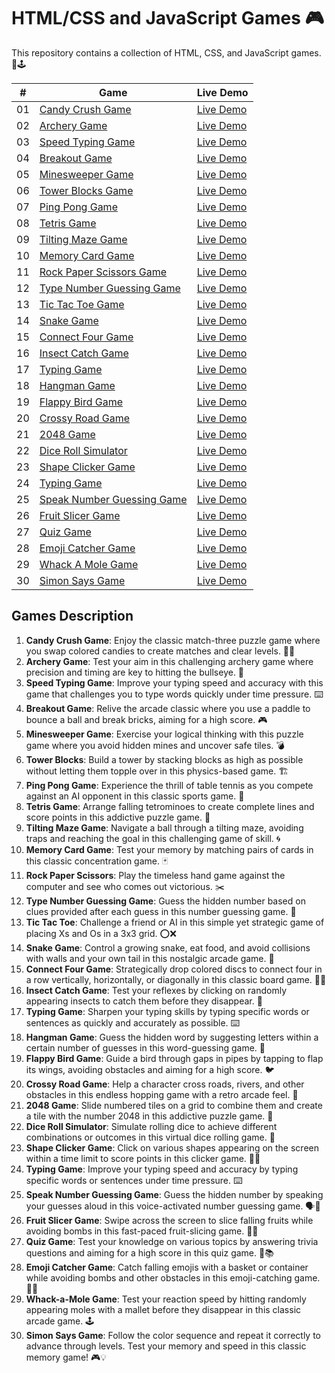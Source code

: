 # HTML/CSS and JavaScript Games 🎮

This repository contains a collection of HTML, CSS, and JavaScript games. 🎯🕹

|  #  | Game                                                                                                                           | Live Demo                                                                                           |
| :-: | ------------------------------------------------------------------------------------------------------------------------------ | --------------------------------------------------------------------------------------------------- |
| 01  | [Candy Crush Game](https://github.com/codetap-org/web-games/tree/main/01-Candy-Crush-Game)                     | [Live Demo](https://codetap-org.github.io/web-games/01-Candy-Crush-Game/)           |
| 02  | [Archery Game](https://github.com/codetap-org/web-games/tree/main/02-Archery-Game)                             | [Live Demo](https://codetap-org.github.io/web-games/02-Archery-Game/)               |
| 03  | [Speed Typing Game](https://github.com/codetap-org/web-games/tree/main/03-Speed-Typing-Game)                   | [Live Demo](https://codetap-org.github.io/web-games/03-Speed-Typing-Game/)          |
| 04  | [Breakout Game](https://github.com/codetap-org/web-games/tree/main/04-Breakout-Game)                           | [Live Demo](https://codetap-org.github.io/web-games/04-Breakout-Game/)              |
| 05  | [Minesweeper Game](https://github.com/codetap-org/web-games/tree/main/05-Minesweeper-Game)                     | [Live Demo](https://codetap-org.github.io/web-games/05-Minesweeper-Game/)           |
| 06  | [Tower Blocks Game](https://github.com/codetap-org/web-games/tree/main/06-Tower-Blocks)                        | [Live Demo](https://codetap-org.github.io/web-games/06-Tower-Blocks/)               |
| 07  | [Ping Pong Game](https://github.com/codetap-org/web-games/tree/main/07-Ping-Pong-Game)                         | [Live Demo](https://codetap-org.github.io/web-games/07-Ping-Pong-Game/)             |
| 08  | [Tetris Game](https://github.com/codetap-org/web-games/tree/main/08-Tetris-Game)                               | [Live Demo](https://codetap-org.github.io/web-games/08-Tetris-Game/)                |
| 09  | [Tilting Maze Game](https://github.com/codetap-org/web-games/tree/main/09-Tilting-Maze-Game)                   | [Live Demo](https://codetap-org.github.io/web-games/09-Tilting-Maze-Game/)          |
| 10  | [Memory Card Game](https://github.com/codetap-org/web-games/tree/main/10-Memory-Card-Game)                     | [Live Demo](https://codetap-org.github.io/web-games/10-Memory-Card-Game/)           |
| 11  | [Rock Paper Scissors Game](https://github.com/codetap-org/web-games/tree/main/11-Rock-Paper-Scissors)          | [Live Demo](https://codetap-org.github.io/web-games/11-Rock-Paper-Scissors/)        |
| 12  | [Type Number Guessing Game](https://github.com/codetap-org/web-games/tree/main/12-Type-Number-Guessing-Game)   | [Live Demo](https://codetap-org.github.io/web-games/12-Type-Number-Guessing-Game/)  |
| 13  | [Tic Tac Toe Game](https://github.com/codetap-org/web-games/tree/main/13-Tic-Tac-Toe)                          | [Live Demo](https://codetap-org.github.io/web-games/13-Tic-Tac-Toe/)                |
| 14  | [Snake Game](https://github.com/codetap-org/web-games/tree/main/14-Snake-Game)                                 | [Live Demo](https://codetap-org.github.io/web-games/14-Snake-Game/)                 |
| 15  | [Connect Four Game](https://github.com/codetap-org/web-games/tree/main/15-Connect-Four-Game)                   | [Live Demo](https://codetap-org.github.io/web-games/15-Connect-Four-Game/)          |
| 16  | [Insect Catch Game](https://github.com/codetap-org/web-games/tree/main/16-Insect-Catch-Game)                   | [Live Demo](https://codetap-org.github.io/web-games/16-Insect-Catch-Game/)          |
| 17  | [Typing Game](https://github.com/codetap-org/web-games/tree/main/17-Typing-Game)                               | [Live Demo](https://codetap-org.github.io/web-games/17-Typing-Game/)                |
| 18  | [Hangman Game](https://github.com/codetap-org/web-games/tree/main/18-Hangman-Game)                             | [Live Demo](https://codetap-org.github.io/web-games/18-Hangman-Game/)               |
| 19  | [Flappy Bird Game](https://github.com/codetap-org/web-games/tree/main/19-Flappy-Bird-Game)                     | [Live Demo](https://codetap-org.github.io/web-games/19-Flappy-Bird-Game/)           |
| 20  | [Crossy Road Game](https://github.com/codetap-org/web-games/tree/main/20-Crossy-Road-Game)                     | [Live Demo](https://codetap-org.github.io/web-games/20-Crossy-Road-Game/)           |
| 21  | [2048 Game](https://github.com/codetap-org/web-games/tree/main/21-2048-Game)                                   | [Live Demo](https://codetap-org.github.io/web-games/21-2048-Game/)                  |
| 22  | [Dice Roll Simulator](https://github.com/codetap-org/web-games/tree/main/22-Dice-Roll-Simulator)               | [Live Demo](https://codetap-org.github.io/web-games/22-Dice-Roll-Simulator/)        |
| 23  | [Shape Clicker Game](https://github.com/codetap-org/web-games/tree/main/23-Shape-Clicker-Game)                 | [Live Demo](https://codetap-org.github.io/web-games/23-Shape-Clicker-Game/)         |
| 24  | [Typing Game](https://github.com/codetap-org/web-games/tree/main/24-Typing-Game)                               | [Live Demo](https://codetap-org.github.io/web-games/24-Typing-Game/)                |
| 25  | [Speak Number Guessing Game](https://github.com/codetap-org/web-games/tree/main/25-Speak-Number-Guessing-Game) | [Live Demo](https://codetap-org.github.io/web-games/25-Speak-Number-Guessing-Game/) |
| 26  | [Fruit Slicer Game](https://github.com/codetap-org/web-games/tree/main/26-Fruit-Slicer-Game)                   | [Live Demo](https://codetap-org.github.io/web-games/26-Fruit-Slicer-Game/)          |
| 27  | [Quiz Game](https://github.com/codetap-org/web-games/tree/main/27-Quiz-Game)                                   | [Live Demo](https://codetap-org.github.io/web-games/27-Quiz-Game/)                  |
| 28  | [Emoji Catcher Game](https://github.com/codetap-org/web-games/tree/main/28-Emoji-Catcher-Game)                 | [Live Demo](https://codetap-org.github.io/web-games/28-Emoji-Catcher-Game/)         |
| 29  | [Whack A Mole Game](https://github.com/codetap-org/web-games/tree/main/29-Whack-A-Mole-Game)                   | [Live Demo](https://codetap-org.github.io/web-games/29-Whack-A-Mole-Game/)          |
| 30  | [Simon Says Game](https://github.com/codetap-org/web-games/tree/main/30-Simon-Says-Game)                       | [Live Demo](https://codetap-org.github.io/web-games/30-Simon-Says-Game/)            |

## Games Description

1. **Candy Crush Game**: Enjoy the classic match-three puzzle game where you swap colored candies to create matches and clear levels. 🍬🍭
2. **Archery Game**: Test your aim in this challenging archery game where precision and timing are key to hitting the bullseye. 🏹
3. **Speed Typing Game**: Improve your typing speed and accuracy with this game that challenges you to type words quickly under time pressure. ⌨️
4. **Breakout Game**: Relive the arcade classic where you use a paddle to bounce a ball and break bricks, aiming for a high score. 🎮
5. **Minesweeper Game**: Exercise your logical thinking with this puzzle game where you avoid hidden mines and uncover safe tiles. 💣
6. **Tower Blocks**: Build a tower by stacking blocks as high as possible without letting them topple over in this physics-based game. 🏗️
7. **Ping Pong Game**: Experience the thrill of table tennis as you compete against an AI opponent in this classic sports game. 🏓
8. **Tetris Game**: Arrange falling tetrominoes to create complete lines and score points in this addictive puzzle game. 🧱
9. **Tilting Maze Game**: Navigate a ball through a tilting maze, avoiding traps and reaching the goal in this challenging game of skill. 🌀
10. **Memory Card Game**: Test your memory by matching pairs of cards in this classic concentration game. 🃏
11. **Rock Paper Scissors**: Play the timeless hand game against the computer and see who comes out victorious. ✂️
12. **Type Number Guessing Game**: Guess the hidden number based on clues provided after each guess in this number guessing game. 🔢
13. **Tic Tac Toe**: Challenge a friend or AI in this simple yet strategic game of placing Xs and Os in a 3x3 grid. ⭕❌
14. **Snake Game**: Control a growing snake, eat food, and avoid collisions with walls and your own tail in this nostalgic arcade game. 🐍
15. **Connect Four Game**: Strategically drop colored discs to connect four in a row vertically, horizontally, or diagonally in this classic board game. 🔵🔴
16. **Insect Catch Game**: Test your reflexes by clicking on randomly appearing insects to catch them before they disappear. 🐞
17. **Typing Game**: Sharpen your typing skills by typing specific words or sentences as quickly and accurately as possible. ⌨️
18. **Hangman Game**: Guess the hidden word by suggesting letters within a certain number of guesses in this word-guessing game. 🎩
19. **Flappy Bird Game**: Guide a bird through gaps in pipes by tapping to flap its wings, avoiding obstacles and aiming for a high score. 🐦
20. **Crossy Road Game**: Help a character cross roads, rivers, and other obstacles in this endless hopping game with a retro arcade feel. 🚦
21. **2048 Game**: Slide numbered tiles on a grid to combine them and create a tile with the number 2048 in this addictive puzzle game. 🧩
22. **Dice Roll Simulator**: Simulate rolling dice to achieve different combinations or outcomes in this virtual dice rolling game. 🎲
23. **Shape Clicker Game**: Click on various shapes appearing on the screen within a time limit to score points in this clicker game. 🔷🔶
24. **Typing Game**: Improve your typing speed and accuracy by typing specific words or sentences under time pressure. ⌨️
25. **Speak Number Guessing Game**: Guess the hidden number by speaking your guesses aloud in this voice-activated number guessing game. 🗣️🔢
26. **Fruit Slicer Game**: Swipe across the screen to slice falling fruits while avoiding bombs in this fast-paced fruit-slicing game. 🍉🔪
27. **Quiz Game**: Test your knowledge on various topics by answering trivia questions and aiming for a high score in this quiz game. 🧠📚
28. **Emoji Catcher Game**: Catch falling emojis with a basket or container while avoiding bombs and other obstacles in this emoji-catching game. 🎯😄
29. **Whack-a-Mole Game**: Test your reaction speed by hitting randomly appearing moles with a mallet before they disappear in this classic arcade game. 🕹️
30. **Simon Says Game**: Follow the color sequence and repeat it correctly to advance through levels. Test your memory and speed in this classic memory game! 🎮💡
